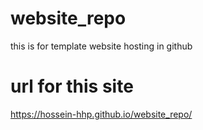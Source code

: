 # website_repo
this is for template website hosting in github


# url for this site
https://hossein-hhp.github.io/website_repo/